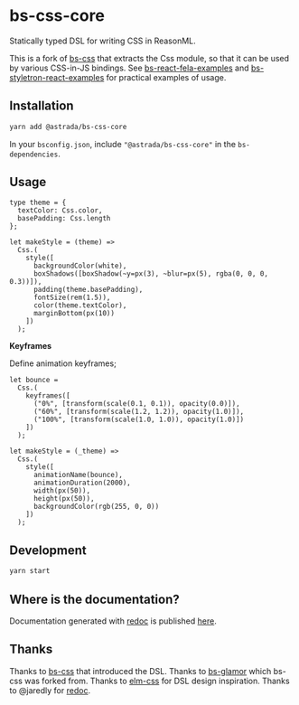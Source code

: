 # bs-css-core

Statically typed DSL for writing CSS in ReasonML.

This is a fork of [bs-css](https://github.com/SentiaAnalytics/bs-css) that
extracts the Css module, so that it can be used by various CSS-in-JS bindings.
See [bs-react-fela-examples](https://github.com/astrada/bs-react-fela-examples)
and
[bs-styletron-react-examples](https://github.com/astrada/bs-styletron-react-examples)
for practical examples of usage.

## Installation

```sh
yarn add @astrada/bs-css-core
```

In your `bsconfig.json`, include `"@astrada/bs-css-core"` in the
`bs-dependencies`.

## Usage

```reason
type theme = {
  textColor: Css.color,
  basePadding: Css.length
};

let makeStyle = (theme) =>
  Css.(
    style([
      backgroundColor(white),
      boxShadows([boxShadow(~y=px(3), ~blur=px(5), rgba(0, 0, 0, 0.3))]),
      padding(theme.basePadding),
      fontSize(rem(1.5)),
      color(theme.textColor),
      marginBottom(px(10))
    ])
  );
```

**Keyframes**

Define animation keyframes;

```reason
let bounce =
  Css.(
    keyframes([
      ("0%", [transform(scale(0.1, 0.1)), opacity(0.0)]),
      ("60%", [transform(scale(1.2, 1.2)), opacity(1.0)]),
      ("100%", [transform(scale(1.0, 1.0)), opacity(1.0)])
    ])
  );

let makeStyle = (_theme) =>
  Css.(
    style([
      animationName(bounce),
      animationDuration(2000),
      width(px(50)),
      height(px(50)),
      backgroundColor(rgb(255, 0, 0))
    ])
  );
```

## Development

```sh
yarn start
```

## Where is the documentation?

Documentation generated with [redoc](https://github.com/jaredly/redoc) is
published [here](https://astrada.github.io/bs-css-core/).

## Thanks

Thanks to [bs-css](https://github.com/SentiaAnalytics/bs-css) that introduced
the DSL. Thanks to [bs-glamor](https://github.com/poeschko/bs-glamor) which
bs-css was forked from. Thanks to
[elm-css](https://github.com/rtfeldman/elm-css) for DSL design inspiration.
Thanks to @jaredly for [redoc](https://github.com/jaredly/redoc).

